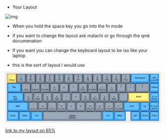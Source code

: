 - Your Layout

![img](https://github.com/banana-llarma/the-lochlan-keyboard-project/blob/main/img/lochlan's-65%25-keyboard.jpg)

- When you hold the space key you go into the fn mode

- if you want to change the layout ask malachi or go through the qmk documenation
- if you want you can change the keyboard layout to be iso like your laptop

- this is the sort of layout I would use

![img](https://github.com/banana-llarma/the-lochlan-keyboard/blob/main/img/malachi's-65%25-keyboard-layout.jpg)

[link to my layout on 65%](http://www.keyboard-layout-editor.com/#/gists/fbfb81abdc96917af2835958454056f1)


